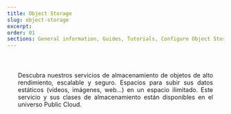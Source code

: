 ```yaml
---
title: Object Storage
slug: object-storage
excerpt:
order: 01
sections: General information, Guides, Tutorials, Configure Object Storage with your solutions, Cold Archive Storage Class Specifics, OpenStack Swift Storage Class Specifics, OpenStack Swift Archive Storage Class Specifics
---
```


<style>
#page {
  display: flex !important;
  flex-direction:column-reverse !important;
}
#customProductIndex {
padding:25px;
}
#customProductIndex p {
text-align:justify;
}

</style>

<div id="customProductIndex">

<p>Descubra nuestros servicios de almacenamiento de objetos de alto rendimiento, escalable y seguro. Espacios para subir sus datos estáticos (vídeos, imágenes, web...) en un espacio ilimitado. Este servicio y sus clases de almacenamiento están disponibles en el universo Public Cloud.</p>

</div>
